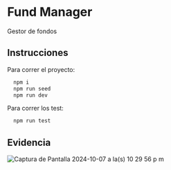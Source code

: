# Fund Manager

Gestor de fondos

## Instrucciones

Para correr el proyecto:

```bash
  npm i
  npm run seed
  npm run dev
```
Para correr los test:

```bash
  npm run test
```

## Evidencia

![Captura de Pantalla 2024-10-07 a la(s) 10 29 56 p m](https://github.com/user-attachments/assets/9562a6a9-c187-4af1-9f15-3a4bd0ba086a)
